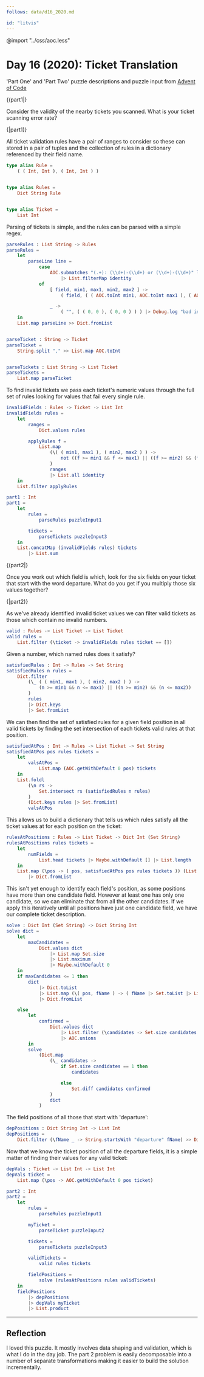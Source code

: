 ```yaml
---
follows: data/d16_2020.md

id: "litvis"
---
```


@import "../css/aoc.less"

# Day 16 (2020): Ticket Translation

'Part One' and 'Part Two' puzzle descriptions and puzzle input from [Advent of Code](https://adventofcode.com/2020/day/16)

{(part1|}

Consider the validity of the nearby tickets you scanned. What is your ticket scanning error rate?

{|part1)}

All ticket validation rules have a pair of ranges to consider so these can stored in a pair of tuples and the collection of rules in a dictionary referenced by their field name.

```elm {l}
type alias Rule =
    ( ( Int, Int ), ( Int, Int ) )


type alias Rules =
    Dict String Rule


type alias Ticket =
    List Int
```

Parsing of tickets is simple, and the rules can be parsed with a simple regex.

```elm {l}
parseRules : List String -> Rules
parseRules =
    let
        parseLine line =
            case
                AOC.submatches "(.+): (\\d+)-(\\d+) or (\\d+)-(\\d+)" line
                    |> List.filterMap identity
            of
                [ field, min1, max1, min2, max2 ] ->
                    ( field, ( ( AOC.toInt min1, AOC.toInt max1 ), ( AOC.toInt min2, AOC.toInt max2 ) ) )

                _ ->
                    ( "", ( ( 0, 0 ), ( 0, 0 ) ) ) |> Debug.log "bad input"
    in
    List.map parseLine >> Dict.fromList


parseTicket : String -> Ticket
parseTicket =
    String.split "," >> List.map AOC.toInt


parseTickets : List String -> List Ticket
parseTickets =
    List.map parseTicket
```

To find invalid tickets we pass each ticket's numeric values through the full set of rules looking for values that fail every single rule.

```elm {l}
invalidFields : Rules -> Ticket -> List Int
invalidFields rules =
    let
        ranges =
            Dict.values rules

        applyRules f =
            List.map
                (\( ( min1, max1 ), ( min2, max2 ) ) ->
                    not ((f >= min1 && f <= max1) || ((f >= min2) && (f <= max2)))
                )
                ranges
                |> List.all identity
    in
    List.filter applyRules
```

```elm {l r}
part1 : Int
part1 =
    let
        rules =
            parseRules puzzleInput1

        tickets =
            parseTickets puzzleInput3
    in
    List.concatMap (invalidFields rules) tickets
        |> List.sum
```

{(part2|}

Once you work out which field is which, look for the six fields on your ticket that start with the word departure. What do you get if you multiply those six values together?

{|part2)}

As we've already identified invalid ticket values we can filter valid tickets as those which contain no invalid numbers.

```elm {l}
valid : Rules -> List Ticket -> List Ticket
valid rules =
    List.filter (\ticket -> invalidFields rules ticket == [])
```

Given a number, which named rules does it satisfy?

```elm {l}
satisfiedRules : Int -> Rules -> Set String
satisfiedRules n rules =
    Dict.filter
        (\_ ( ( min1, max1 ), ( min2, max2 ) ) ->
            (n >= min1 && n <= max1) || ((n >= min2) && (n <= max2))
        )
        rules
        |> Dict.keys
        |> Set.fromList
```

We can then find the set of satisfied rules for a given field position in all valid tickets by finding the set intersection of each tickets valid rules at that position.

```elm {l}
satisfiedAtPos : Int -> Rules -> List Ticket -> Set String
satisfiedAtPos pos rules tickets =
    let
        valsAtPos =
            List.map (AOC.getWithDefault 0 pos) tickets
    in
    List.foldl
        (\n rs ->
            Set.intersect rs (satisfiedRules n rules)
        )
        (Dict.keys rules |> Set.fromList)
        valsAtPos
```

This allows us to build a dictionary that tells us which rules satisfy all the ticket values at for each position on the ticket:

```elm {l}
rulesAtPositions : Rules -> List Ticket -> Dict Int (Set String)
rulesAtPositions rules tickets =
    let
        numFields =
            List.head tickets |> Maybe.withDefault [] |> List.length
    in
    List.map (\pos -> ( pos, satisfiedAtPos pos rules tickets )) (List.range 0 (numFields - 1))
        |> Dict.fromList
```

This isn't yet enough to identify each field's position, as some positions have more than one candidate field. However at least one has only one candidate, so we can eliminate that from all the other candidates. If we apply this iteratively until all positions have just one candidate field, we have our complete ticket description.

```elm {l}
solve : Dict Int (Set String) -> Dict String Int
solve dict =
    let
        maxCandidates =
            Dict.values dict
                |> List.map Set.size
                |> List.maximum
                |> Maybe.withDefault 0
    in
    if maxCandidates <= 1 then
        dict
            |> Dict.toList
            |> List.map (\( pos, fName ) -> ( fName |> Set.toList |> List.head |> Maybe.withDefault "", pos ))
            |> Dict.fromList

    else
        let
            confirmed =
                Dict.values dict
                    |> List.filter (\candidates -> Set.size candidates == 1)
                    |> AOC.unions
        in
        solve
            (Dict.map
                (\_ candidates ->
                    if Set.size candidates == 1 then
                        candidates

                    else
                        Set.diff candidates confirmed
                )
                dict
            )
```

The field positions of all those that start with 'departure':

```elm {l}
depPositions : Dict String Int -> List Int
depPositions =
    Dict.filter (\fName _ -> String.startsWith "departure" fName) >> Dict.values
```

Now that we know the ticket position of all the departure fields, it is a simple matter of finding their values for any valid ticket:

```elm {l}
depVals : Ticket -> List Int -> List Int
depVals ticket =
    List.map (\pos -> AOC.getWithDefault 0 pos ticket)
```

```elm {l r}
part2 : Int
part2 =
    let
        rules =
            parseRules puzzleInput1

        myTicket =
            parseTicket puzzleInput2

        tickets =
            parseTickets puzzleInput3

        validTickets =
            valid rules tickets

        fieldPositions =
            solve (rulesAtPositions rules validTickets)
    in
    fieldPositions
        |> depPositions
        |> depVals myTicket
        |> List.product
```

---

## Reflection

I loved this puzzle. It mostly involves data shaping and validation, which is what I do in the day job. The part 2 problem is easily decomposable into a number of separate transformations making it easier to build the solution incrementally.
